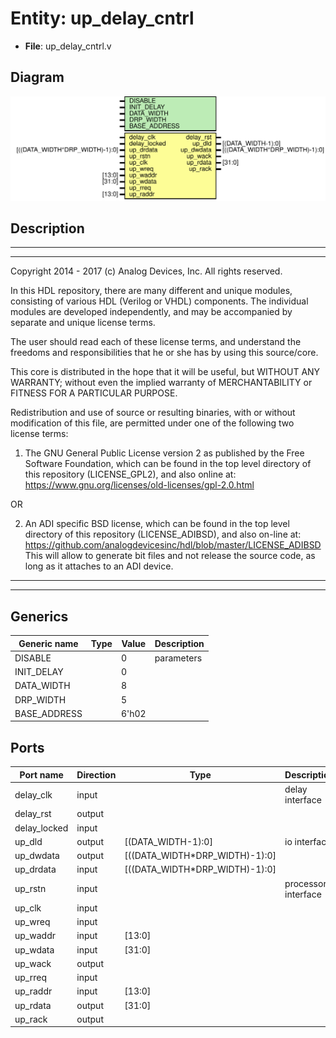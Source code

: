 # Entity: up_delay_cntrl

- **File**: up_delay_cntrl.v
## Diagram

![Diagram](up_delay_cntrl.svg "Diagram")
## Description

 ***************************************************************************
 ***************************************************************************
 Copyright 2014 - 2017 (c) Analog Devices, Inc. All rights reserved.

 In this HDL repository, there are many different and unique modules, consisting
 of various HDL (Verilog or VHDL) components. The individual modules are
 developed independently, and may be accompanied by separate and unique license
 terms.

 The user should read each of these license terms, and understand the
 freedoms and responsibilities that he or she has by using this source/core.

 This core is distributed in the hope that it will be useful, but WITHOUT ANY
 WARRANTY; without even the implied warranty of MERCHANTABILITY or FITNESS FOR
 A PARTICULAR PURPOSE.

 Redistribution and use of source or resulting binaries, with or without modification
 of this file, are permitted under one of the following two license terms:

   1. The GNU General Public License version 2 as published by the
      Free Software Foundation, which can be found in the top level directory
      of this repository (LICENSE_GPL2), and also online at:
      <https://www.gnu.org/licenses/old-licenses/gpl-2.0.html>

 OR

   2. An ADI specific BSD license, which can be found in the top level directory
      of this repository (LICENSE_ADIBSD), and also on-line at:
      https://github.com/analogdevicesinc/hdl/blob/master/LICENSE_ADIBSD
      This will allow to generate bit files and not release the source code,
      as long as it attaches to an ADI device.

 ***************************************************************************
 ***************************************************************************

## Generics

| Generic name | Type | Value | Description  |
| ------------ | ---- | ----- | ------------ |
| DISABLE      |      | 0     |  parameters  |
| INIT_DELAY   |      | 0     |              |
| DATA_WIDTH   |      | 8     |              |
| DRP_WIDTH    |      | 5     |              |
| BASE_ADDRESS |      | 6'h02 |              |
## Ports

| Port name    | Direction | Type                           | Description          |
| ------------ | --------- | ------------------------------ | -------------------- |
| delay_clk    | input     |                                |  delay interface     |
| delay_rst    | output    |                                |                      |
| delay_locked | input     |                                |                      |
| up_dld       | output    | [(DATA_WIDTH-1):0]             |  io interface        |
| up_dwdata    | output    | [((DATA_WIDTH*DRP_WIDTH)-1):0] |                      |
| up_drdata    | input     | [((DATA_WIDTH*DRP_WIDTH)-1):0] |                      |
| up_rstn      | input     |                                |  processor interface |
| up_clk       | input     |                                |                      |
| up_wreq      | input     |                                |                      |
| up_waddr     | input     | [13:0]                         |                      |
| up_wdata     | input     | [31:0]                         |                      |
| up_wack      | output    |                                |                      |
| up_rreq      | input     |                                |                      |
| up_raddr     | input     | [13:0]                         |                      |
| up_rdata     | output    | [31:0]                         |                      |
| up_rack      | output    |                                |                      |
